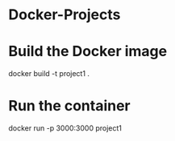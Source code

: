 # Docker-Projects

# Build the Docker image
docker build -t project1 .

# Run the container
docker run -p 3000:3000 project1

